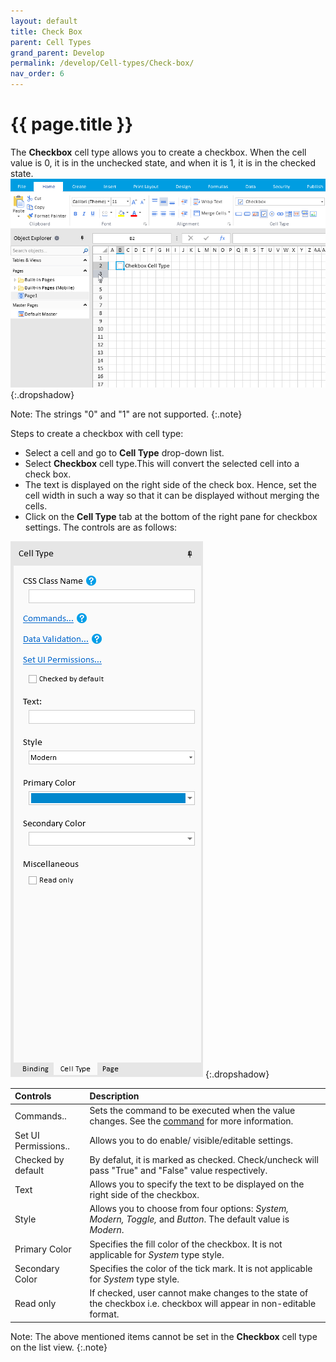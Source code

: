 ```yaml
---
layout: default
title: Check Box
parent: Cell Types
grand_parent: Develop
permalink: /develop/Cell-types/Check-box/
nav_order: 6
---
```


# {{ page.title }}

The **Checkbox** cell type allows you to create a checkbox. When the cell value is 0, it is in the unchecked state, and when it is 1, it is in the checked state. 
![chekbox-celltype](/assets/images/product-images/checkbox-celltype.png)
{:.dropshadow}

Note: The strings "0" and "1" are not supported.
{:.note}

Steps to create a checkbox with cell type:

- Select a cell and go to **Cell Type** drop-down list. 
- Select **Checkbox** cell type.This will convert the selected cell into a check box. 
- The text is displayed on the right side of the check box. Hence, set the cell width in such a way so that it can be displayed without merging the cells.
- Click on the **Cell Type** tab at the bottom of the right pane for checkbox settings. The controls are as follows:

![checkbox-celltype-tab](/assets/images/product-images/checkbox-celltype-tab.png)
{:.dropshadow}

|Controls|Description|
|:--|:--|
|Commands..|Sets the command to be executed when the value changes. See the [command](http://localhost:4000/develop/commands/#commands) for more information.| 
|Set UI Permissions..|Allows you to do enable/ visible/editable settings.|
|Checked by default|By defalut, it is marked as checked. Check/uncheck will pass "True" and "False" value respectively.|
|Text|Allows you to specify the text to be displayed on the right side of the checkbox.|
|Style|Allows you to choose from four options: *System, Modern, Toggle,* and *Button*. The default value is *Modern*.|
|Primary Color|Specifies the fill color of the checkbox. It is not applicable for *System* type style.|
|Secondary Color|Specifies the color of the tick mark. It is not applicable for *System* type style.|
|Read only|If checked, user cannot make changes to the state of the checkbox i.e. checkbox will appear in non-editable format.|

Note: The above mentioned items cannot be set in the **Checkbox** cell type on the list view.
{:.note}
<!-- Data concatenation is performed if necessary. For information on how to concatenate data , see Concatenating data . -->